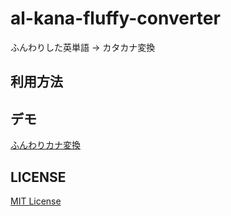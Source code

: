 # al-kana-fluffy-converter

ふんわりした英単語 -> カタカナ変換

## 利用方法

## デモ

[ふんわりカナ変換](https://agatsuma-n.github.io/al-kana-fluffy-converter/)

## LICENSE

[MIT License](./LICENSE)
